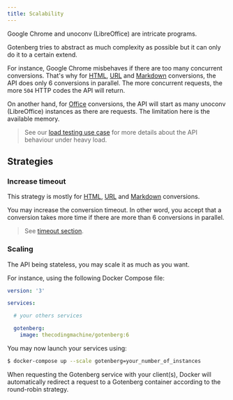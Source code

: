 ```yaml
---
title: Scalability
---
```


Google Chrome and unoconv (LibreOffice) are intricate programs.

Gotenberg tries to abstract as much complexity as possible but it can
only do it to a certain extend.

For instance, Google Chrome misbehaves if there are too many concurrent conversions.
That's why for [HTML](#html), [URL](#url) and [Markdown](#markdown) conversions, the API does only 6 conversions in parallel.
The more concurrent requests, the more `504` HTTP codes the API will return.

On another hand, for [Office](#office) conversions, the API will start as many unoconv (LibreOffice) instances as there are
requests. The limitation here is the available memory.

> See our [load testing use case](../loadtesting) for more details about the API behaviour under heavy load.

## Strategies

### Increase timeout

This strategy is mostly for [HTML](#html), [URL](#url) and [Markdown](#markdown) conversions.

You may increase the conversion timeout. In other word, you accept that a conversion takes more time
if there are more than 6 conversions in parallel.

> See [timeout section](#timeout).

### Scaling

The API being stateless, you may scale it as much as you want.

For instance, using the following Docker Compose file:

```yaml
version: '3'

services:

  # your others services

  gotenberg:
    image: thecodingmachine/gotenberg:6
```

You may now launch your services using:

```bash
$ docker-compose up --scale gotenberg=your_number_of_instances
```

When requesting the Gotenberg service with your client(s), Docker will automatically
redirect a request to a Gotenberg container according to the round-robin strategy.
